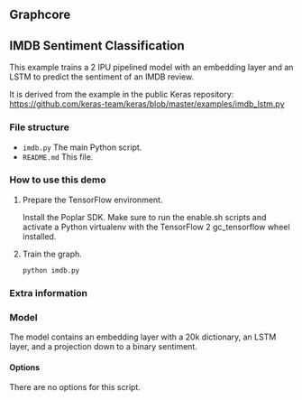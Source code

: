 Graphcore
---
## IMDB Sentiment Classification

This example trains a 2 IPU pipelined model with an embedding layer and an
LSTM to predict the sentiment of an IMDB review.

It is derived from the example in the public Keras repository:
https://github.com/keras-team/keras/blob/master/examples/imdb_lstm.py

### File structure

* `imdb.py` The main Python script.
* `README.md` This file.

### How to use this demo

1) Prepare the TensorFlow environment.

   Install the Poplar SDK. Make sure to run the enable.sh scripts and activate a Python virtualenv with the TensorFlow 2 gc_tensorflow wheel installed.

2) Train the graph.

       python imdb.py

### Extra information

### Model

The model contains an embedding layer with a 20k dictionary, an LSTM layer, and
a projection down to a binary sentiment.

#### Options
There are no options for this script.
